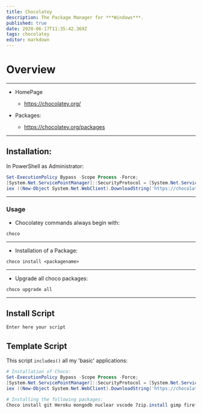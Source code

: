 ```yaml
---
title: Chocolatey
description: The Package Manager for ***Windows***.
published: true
date: 2020-06-17T11:35:42.369Z
tags: chocolatey
editor: markdown
---
```


# Overview
---
- HomePage
  - https://chocolatey.org/

- Packages:
  - https://chocolatey.org/packages
---

## Installation:

In PowerShell as Administrator:

```powershell
Set-ExecutionPolicy Bypass -Scope Process -Force;
[System.Net.ServicePointManager]::SecurityProtocol = [System.Net.ServicePointManager]::SecurityProtocol -bor 3072;
iex ((New-Object System.Net.WebClient).DownloadString('https://chocolatey.org/install.ps1'))
```
---
### Usage
- Chocolatey commands always begin with:
```
choco
```
---
- Installation of a Package:
```
choco install <packagename>
```
---
- Upgrade all choco packages:
```
choco upgrade all
```
---

## Install Script

```powershell
Enter here your script
```

## Template Script
This script `includes()` all my 'basic' applications:

```powershell
# Installation of Choco:
Set-ExecutionPolicy Bypass -Scope Process -Force;
[System.Net.ServicePointManager]::SecurityProtocol = [System.Net.ServicePointManager]::SecurityProtocol -bor 3072;
iex ((New-Object System.Net.WebClient).DownloadString('https://chocolatey.org/install.ps1'))

# Installing the following packages:
Choco install git Heroku mongodb nuclear vscode 7zip.install gimp firefox googlechrome notepadplusplus.install nodejs.install foxitreader putty.install dotnetfx winscp.install powershell-core microsoft-windows-terminal
````